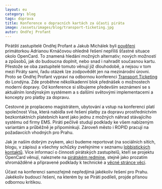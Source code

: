 ```yaml
---
layout: eu
category: blog
tags: doprava
title: Konference o dopracních kartách za účasti piráta
image: /assets/images/blog/transport-ticketing.jpg 
autor: Ondřej Profant
---
```


Pirátští zastupitelé Ondřej Profant a Jakub Michálek byli [pověřeni][povereni] primátorkou Adrianou Krnáčovou ohledně řešení nepříliš šťastné situace okolo OpenCard. To znamená hledání možných alternativ; nových možností a způsobů, jak do budoucna doplnit, nebo snad i nahradit současnou kartu. Přestože se oba zastupitelé tomuto věnují již dlouhodobě, a nejsou v tom mezi Piráty sami, řadu otázek lze zodpovědět jen na mezinárodní úrovni. Proto se Ondřej Profant vypraví na odbornou konferenci [Transport Ticketing](www.transport-ticketing.com) do Londýna. Zde proběhne několikadenní blok přednášek o možnostech moderní dopravy. Od konference si slibujeme především seznámení se s aktuálním londýnským systémem a s dalšími světovými implementacemi a koncepty pro platby za dopravu.

Cestovné je proplaceno magistrátem, ubytování a vstup na konferenci platí společnost Visa, která nabídla své řešení platby za dopravu prostřednictvím bezkontaktních platebních karet jako jednu z možných náhrad stávajícího systému od firmy EMS. Piráti pečlivě studují podklady ke všem nabízeným variantám a průběžně je připomínkují. Zároveň město i ROPID pracují na požadavcích vhodných pro Prahu.

Jak je naším dobrým zvykem, akci budeme reportovat (na sociálních sítích, blogu, v zápisu) a všechny schůzky zveřejníme v seznamu [lobbistických kontaktů][schuzky]. Více informací o činnosti pirátských zastupitelů, kteří se projektu OpenCard věnují, naleznete na [pirátském redmine][octask], stejně jako prozatím shromážděné a připravené podklady k technické a [věcné stránce věci][ocpodklady].

Účast na konferenci samozřejmě nepředjímá jakékoliv řešení pro Prahu. Jakékoliv budoucí řešení, na kterém by se Piráti podíleli, projde přísnou odbornou kritikou.

[povereni]: https://github.com/pirati-cz/KlubPraha/blob/master/odmeny/2014/12/ondra/scan.pdf?raw=true
[schuzky]: https://redmine.pirati.cz/projects/praha/issues?query_id=13
[octask]: https://redmine.pirati.cz/issues/108 
[ocpodklady]: https://redmine.pirati.cz/issues/211 
